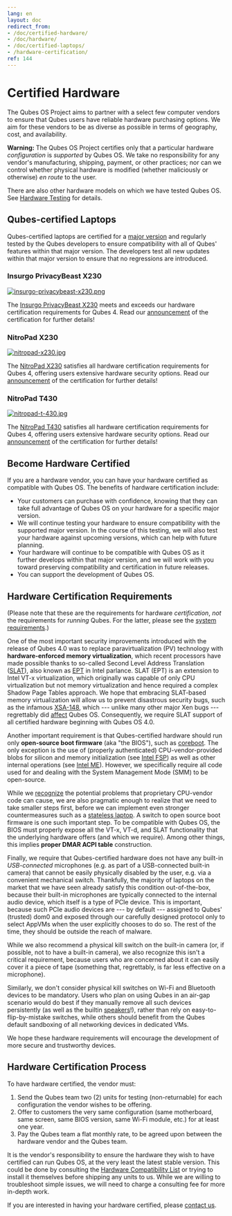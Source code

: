 ```yaml
---
lang: en
layout: doc
redirect_from:
- /doc/certified-hardware/
- /doc/hardware/
- /doc/certified-laptops/
- /hardware-certification/
ref: 144
---
```


# Certified Hardware

The Qubes OS Project aims to partner with a select few computer vendors to ensure that Qubes users have reliable hardware purchasing options.
We aim for these vendors to be as diverse as possible in terms of geography, cost, and availability.

<div class="alert alert-danger" role="alert">
  <i class="fa fa-exclamation-triangle"></i>
  <b>Warning:</b> The Qubes OS Project certifies only that a particular hardware <em>configuration</em> is <em>supported</em> by Qubes OS.
  We take no responsibility for any vendor's manufacturing, shipping, payment, or other practices; nor can we control whether physical hardware is modified (whether maliciously or otherwise) <i>en route</i> to the user.
</div>

There are also other hardware models on which we have tested Qubes OS.
See [Hardware Testing](/doc/hardware-testing/) for details.

## Qubes-certified Laptops

Qubes-certified laptops are certified for a [major version](/doc/version-scheme/) and regularly tested by the Qubes developers to ensure compatibility with all of Qubes' features within that major version.
The developers test all new updates within that major version to ensure that no regressions are introduced.

### Insurgo PrivacyBeast X230

[![insurgo-privacybeast-x230.png](/attachment/site/insurgo-privacybeast-x230.png)](https://insurgo.ca/produit/qubesos-certified-privacybeast_x230-reasonably-secured-laptop/)

The [Insurgo PrivacyBeast X230](https://insurgo.ca/produit/qubesos-certified-privacybeast_x230-reasonably-secured-laptop/) meets and exceeds our hardware certification requirements for Qubes 4.
Read our [announcement](/news/2019/07/18/insurgo-privacybeast-qubes-certification/) of the certification for further details!

### NitroPad X230

[![nitropad-x230.jpg](/attachment/site/nitropad-x230.jpg)](https://shop.nitrokey.com/shop/product/nitropad-x230-67)

The [NitroPad X230](https://shop.nitrokey.com/shop/product/nitropad-x230-67) satisfies all hardware certification requirements for Qubes 4, offering users extensive hardware security options.
Read our [announcement](/news/2020/03/04/nitropad-x230-qubes-certification/) of the certification for further details!

### NitroPad T430

[![nitropad-t-430.jpg](/attachment/site/nitropad-t430.jpg)](https://shop.nitrokey.com/shop/product/nitropad-t430-119)

The [NitroPad T430](https://shop.nitrokey.com/shop/product/nitropad-t430-119) satisfies all hardware certification requirements for Qubes 4, offering users extensive hardware security options.
Read our [announcement](/news/2021/06/01/nitropad-t430-qubes-certification/) of the certification for further details!


## Become Hardware Certified

If you are a hardware vendor, you can have your hardware certified as compatible with Qubes OS.
The benefits of hardware certification include:

* Your customers can purchase with confidence, knowing that they can take full advantage of Qubes OS on your hardware for a specific major version.
* We will continue testing your hardware to ensure compatibility with the supported major version.
  In the course of this testing, we will also test your hardware against upcoming versions, which can help with future planning.
* Your hardware will continue to be compatible with Qubes OS as it further develops within that major version, and we will work with you toward preserving compatibility and certification in future releases.
* You can support the development of Qubes OS.

## Hardware Certification Requirements

(Please note that these are the requirements for hardware *certification*, *not* the requirements for *running* Qubes.
For the latter, please see the [system requirements](/doc/system-requirements/).)

One of the most important security improvements introduced with the release of Qubes 4.0 was to replace paravirtualization (PV) technology with **hardware-enforced memory virtualization**, which recent processors have made possible thanks to so-called Second Level Address Translation ([SLAT](https://en.wikipedia.org/wiki/Second_Level_Address_Translation)), also known as [EPT](https://ark.intel.com/Search/FeatureFilter?productType=processors&ExtendedPageTables=true&MarketSegment=Mobile) in Intel parlance.
SLAT (EPT) is an extension to Intel VT-x virtualization, which originally was capable of only CPU virtualization but not memory virtualization and hence required a complex Shadow Page Tables approach.
We hope that embracing SLAT-based memory virtualization will allow us to prevent disastrous security bugs, such as the infamous [XSA-148](https://xenbits.xen.org/xsa/advisory-148.html), which --- unlike many other major Xen bugs --- regrettably did [affect](https://github.com/QubesOS/qubes-secpack/blob/master/QSBs/qsb-022-2015.txt) Qubes OS.
Consequently, we require SLAT support of all certified hardware beginning with Qubes OS 4.0.

Another important requirement is that Qubes-certified hardware should run only **open-source boot firmware** (aka "the BIOS"), such as [coreboot](https://www.coreboot.org/).
The only exception is the use of (properly authenticated) CPU-vendor-provided blobs for silicon and memory initialization (see [Intel FSP](https://firmware.intel.com/learn/fsp/about-intel-fsp)) as well as other internal operations (see [Intel ME](https://www.apress.com/9781430265719)).
However, we specifically require all code used for and dealing with the System Management Mode (SMM) to be open-source.

While we [recognize](https://blog.invisiblethings.org/papers/2015/x86_harmful.pdf) the potential problems that proprietary CPU-vendor code can cause, we are also pragmatic enough to realize that we need to take smaller steps first, before we can implement even stronger countermeasures such as a [stateless laptop](https://blog.invisiblethings.org/papers/2015/state_harmful.pdf).
A switch to open source boot firmware is one such important step.
To be compatible with Qubes OS, the BIOS must properly expose all the VT-x, VT-d, and SLAT functionality that the underlying hardware offers (and which we require).
Among other things, this implies **proper DMAR ACPI table** construction.

Finally, we require that Qubes-certified hardware does not have any built-in _USB-connected_ microphones (e.g. as part of a USB-connected built-in camera) that cannot be easily physically disabled by the user, e.g. via a convenient mechanical switch.
Thankfully, the majority of laptops on the market that we have seen already satisfy this condition out-of-the-box, because their built-in microphones are typically connected to the internal audio device, which itself is a type of PCIe device.
This is important, because such PCIe audio devices are --- by default --- assigned to Qubes' (trusted) dom0 and exposed through our carefully designed protocol only to select AppVMs when the user explicitly chooses to do so.
The rest of the time, they should be outside the reach of malware.

While we also recommend a physical kill switch on the built-in camera (or, if possible, not to have a built-in camera), we also recognize this isn't a critical requirement, because users who are concerned about it can easily cover it a piece of tape (something that, regrettably, is far less effective on a microphone).

Similarly, we don't consider physical kill switches on Wi-Fi and Bluetooth devices to be mandatory.
Users who plan on using Qubes in an air-gap scenario would do best if they manually remove all such devices persistently (as well as the builtin [speakers](https://github.com/romanz/amodem/)!), rather than rely on easy-to-flip-by-mistake switches, while others should benefit from the Qubes default sandboxing of all networking devices in dedicated VMs.

We hope these hardware requirements will encourage the development of more secure and trustworthy devices.

## Hardware Certification Process

To have hardware certified, the vendor must:

1. Send the Qubes team two (2) units for testing (non-returnable) for each configuration the vendor wishes to be offering.
2. Offer to customers the very same configuration (same motherboard, same screen, same BIOS version, same Wi-Fi module, etc.) for at least one year.
3. Pay the Qubes team a flat monthly rate, to be agreed upon between the hardware vendor and the Qubes team.

It is the vendor's responsibility to ensure the hardware they wish to have certified can run Qubes OS, at the very least the latest stable version.
This could be done by consulting the [Hardware Compatibility List](/hcl/) or trying to install it themselves before shipping any units to us.
While we are willing to troubleshoot simple issues, we will need to charge a consulting fee for more in-depth work.

If you are interested in having your hardware certified, please [contact us](mailto:business@qubes-os.org).

